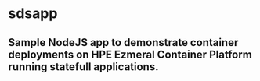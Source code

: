 # sdsapp
## Sample NodeJS app to demonstrate container deployments on HPE Ezmeral Container Platform running statefull applications.

